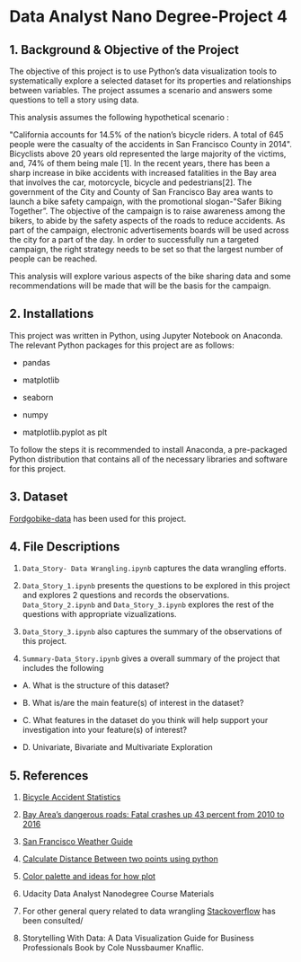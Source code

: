 # Data Analyst Nano Degree-Project 4





## 1. Background & Objective of the Project

The objective of this project is to use Python’s data visualization tools to systematically explore a selected dataset for its properties and relationships between variables. The project assumes a scenario and answers some questions to tell a story using data. 

This analysis assumes the following hypothetical scenario :

"California accounts for 14.5% of the nation’s bicycle riders. A total of 645 people were the casualty of the accidents in San Francisco County in 2014". Bicyclists above 20 years old represented the large majority of the victims, and, 74% of them being male [1]. In the recent years, there has been a sharp increase in bike accidents with increased fatalities in the Bay area that involves the car, motorcycle, bicycle and pedestrians[2]. The government of the City and County of San Francisco Bay area wants to launch a bike safety campaign, with the promotional slogan-"Safer Biking Together”. The objective of the campaign is to raise awareness among the bikers, to abide by the safety aspects of the roads to reduce accidents. As part of the campaign, electronic advertisements boards will be used across the city for a part of the day. In order to successfully run a targeted campaign, the right strategy needs to be set so that the largest number of people can be reached.

This analysis will explore various aspects of the bike sharing data and some recommendations will be made that will be the basis for the campaign.



## 2. Installations

This project was written in Python, using Jupyter Notebook on Anaconda. The relevant Python packages for this project are as follows:

* pandas 

* matplotlib

* seaborn 

* numpy

* matplotlib.pyplot as plt


To follow the steps it is recommended to install Anaconda, a pre-packaged Python distribution that contains all of the necessary libraries and software for this project.


## 3. Dataset

[Fordgobike-data](https://s3.amazonaws.com/fordgobike-data/index.html) has been used for this project. 


## 4. File Descriptions

1. `Data_Story- Data Wrangling.ipynb` captures the data wrangling efforts. 

2. `Data_Story_1.ipynb` presents the questions to be explored in this project and explores 2 questions and records the observations. `Data_Story_2.ipynb` and `Data_Story_3.ipynb` explores the rest of the questions with appropriate vizualizations. 

2. `Data_Story_3.ipynb` also captures the summary of the observations of this project.

3. `Summary-Data_Story.ipynb` gives a overall summary of the project  that includes the following 

 * A. What is the structure of this dataset?

 * B. What is/are the main feature(s) of interest in the dataset?

 * C. What features in the dataset do you think will help support your investigation into your feature(s) of interest?

 * D. Univariate, Bivariate and Multivariate Exploration




## 5. References

1. [Bicycle Accident Statistics](https://bicycleinjurylawfirm.com/california-bicycle-accident-statistics/)

2. [Bay Area’s dangerous roads: Fatal crashes up 43 percent from 2010 to 2016](https://goo.gl/uWtbdk)

3. [San Francisco Weather Guide](https://www.studentflights.com.au/destinations/san-francisco/weather)

4. [Calculate Distance Between two points using python](https://stackoverflow.com/questions/44446862/calculate-distance-between-latitude-and-longitude-in-dataframe)

5. [Color palette and ideas for how plot](https://github.com/empathy87/storytelling-with-data)

6. Udacity Data Analyst Nanodegree Course Materials

7. For other general query related to data wrangling [Stackoverflow](https://stackoverflow.com) has been consulted/ 

8. Storytelling With Data: A Data Visualization Guide for Business Professionals Book by Cole Nussbaumer Knaflic.


